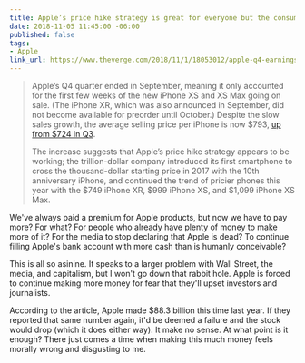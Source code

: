 ```yaml
---
title: Apple’s price hike strategy is great for everyone but the consumer
date: 2018-11-05 11:45:00 -06:00
published: false
tags:
- Apple
link_url: https://www.theverge.com/2018/11/1/18053012/apple-q4-earnings-report-iphone-ipad-macbook-price-bump
---
```


> Apple’s Q4 quarter ended in September, meaning it only accounted for the first few weeks of the new iPhone XS and XS Max going on sale. (The iPhone XR, which was also announced in September, did not become available for preorder until October.) Despite the slow sales growth, the average selling price per iPhone is now $793, [up from $724 in Q3](https://www.theverge.com/2018/7/31/17636608/apple-q3-earnings-2018-trillion-market-value).
>
> The increase suggests that Apple’s price hike strategy appears to be working; the trillion-dollar company introduced its first smartphone to cross the thousand-dollar starting price in 2017 with the 10th anniversary iPhone, and continued the trend of pricier phones this year with the $749 iPhone XR, $999 iPhone XS, and $1,099 iPhone XS Max.

We've always paid a premium for Apple products, but now we have to pay more? For what? For people who already have plenty of money to make more of it? For the media to stop declaring that Apple is dead? To continue filling Apple's bank account with more cash than is humanly conceivable?

This is all so asinine. It speaks to a larger problem with Wall Street, the media, and capitalism, but I won't go down that rabbit hole. Apple is forced to continue making more money for fear that they'll upset investors and journalists.

According to the article, Apple made $88.3 billion this time last year. If they reported that same number again, it'd be deemed a failure and the stock would drop (which it does either way). It make no sense. At what point is it enough? There just comes a time when making this much money feels morally wrong and disgusting to me.